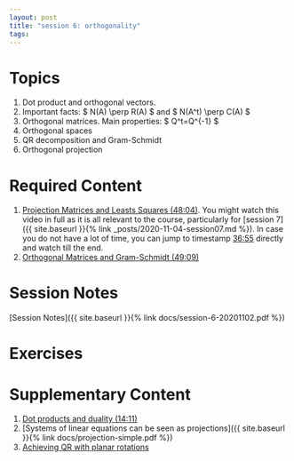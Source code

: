 ```yaml
---
layout: post
title: "session 6: orthogonality"
tags:
---
```



# Topics

1. Dot product and orthogonal vectors.
2. Important facts: $ N(A) \perp R(A) $ and $ N(A^t) \perp C(A) $
3. Orthogonal matrices. Main properties: $ Q^t=Q^{-1} $
4. Orthogonal spaces
5. QR decomposition and Gram-Schmidt
6. Orthogonal projection


# Required Content

1. [Projection Matrices and Leasts Squares (48:04)](https://www.youtube.com/watch?v=osh80YCg_GM).
You might watch this video in full as it is all relevant to the course, particularly for [session 7]({{ site.baseurl }}{% link _posts/2020-11-04-session07.md %}). 
In case you do not have a lot of time, you can jump to timestamp <u>36:55</u> directly and watch till the end.
2. [Orthogonal Matrices and Gram-Schmidt (49:09)](https://www.youtube.com/watch?v=0MtwqhIwdrI)


# Session Notes

[Session Notes]({{ site.baseurl }}{% link docs/session-6-20201102.pdf  %})


# Exercises


# Supplementary Content

1. [Dot products and duality (14:11)](https://www.youtube.com/watch?v=LyGKycYT2v0&list=PLZHQObOWTQDPD3MizzM2xVFitgF8hE_ab&index=9)
2. [Systems of linear equations can be seen as projections]({{ site.baseurl }}{% link docs/projection-simple.pdf  %})
3. [Achieving QR with planar rotations](https://en.wikipedia.org/wiki/Givens_rotation)
  
